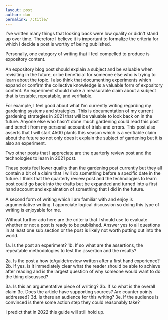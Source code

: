```yaml
---
layout: post
author: dan
permalink: /:title/
---
```

I've written many things that looking back were low quality or didn't stand up over time. Therefore I believe it is important to formalize the criteria for which I decide a post is worthy of being published.

Personally, one category of writing that I feel compelled to produce is expository content.

An expository blog post should explain a subject and be valuable when revisiting in the future, or be beneficial for someone else who is trying to learn about the topic. I also think that documenting experiments which expand or confirm the collective knowledge is a valuable form of expository content. An experiment should make a measurable claim about a subject that is testable, repeatable, and verifiable.

For example, I feel good about what I'm currently writing regarding my gardening systems and strategies. This is documentation of my current gardening strategies in 2021 that will be valuable to look back on in the future. Anyone else who hasn't done much gardening could read this post and benefit from my personal account of trials and errors. This post also asserts that I will start 4500 plants this season which is a verifiable claim about the future so not only does it explain the subject of gardening but it is also an experiment.

Two other posts that I appreciate are the quarterly review post and the technologies to learn in 2021 post.

These posts feel lower quality than the gardening post currently but they all contain a bit of a claim that I will do something before a specific date in the future. I think that the quarterly review post and the technologies to learn post could go back into the drafts but be expanded and turned into a first hand account and explaination of something that I did in the future.

A second form of writing which I am familiar with and enjoy is argumentative writing. I appreciate logical discussion so doing this type of writing is enjoyable for me. 

Without further ado here are the criteria that I should use to evaluate whether or not a post is ready to be published. Answer yes to all questions in at least one sub section or the post is likely not worth putting out into the world.

1a. Is the post an experiment? 1b. If so what are the assertions, the repeatable methodologies to test the assertion and the results?

2a. Is the post a how to/guide/review written after a first hand experience? 2b. If yes, is it immediately clear what the reader should be able to achieve after reading and is the largest question of why someone would want to do the thing discussed?

3a. Is this an argumentative piece of writing? 3b. If so what is the overall claim 3c. Does the article have supporting sources? Are counter points addressed? 3d. Is there an audience for this writing? 3e. If the audience is convinced is there some action step they could reasonably take?

I predict that in 2022 this guide will still hold up.